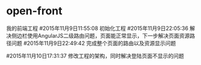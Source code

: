 # open-front
我的前端工程
#2015年11月9日11:55:08
初始化工程
#2015年11月9日22:05:36
解决侧边栏使用AngularJS二级路由问题，页面能正常显示，下一步解决页面资源路径问题
#2015年11月9日22:49:42
完成整个页面的路由以及资源显示问题

#2015年11月10日17:31:37
修改工程的架构，同时解决登陆页面不显示的问题
